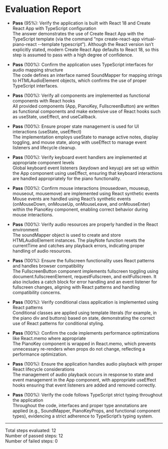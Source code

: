 # Evaluation Report

- **Pass** (95%): Verify the application is built with React 18 and Create React App with TypeScript configuration  
  The answer demonstrates the use of Create React App with the TypeScript template (via the command “npx create-react-app virtual-piano-react --template typescript”). Although the React version isn’t explicitly stated, modern Create React App defaults to React 18, so this step is assumed to pass with a high degree of confidence.

- **Pass** (100%): Confirm the application uses TypeScript interfaces for audio mapping structure  
  The code defines an interface named SoundMapper for mapping strings to HTMLAudioElement objects, which confirms the use of proper TypeScript interfaces.

- **Pass** (100%): Verify all components are implemented as functional components with React hooks  
  All provided components (App, PianoKey, FullscreenButton) are written as functional components and make extensive use of React hooks such as useState, useEffect, and useCallback.

- **Pass** (100%): Ensure proper state management is used for UI interactions (useState, useEffect)  
  The implementation employs useState to manage active notes, display toggling, and mouse state, along with useEffect to manage event listeners and lifecycle cleanup.

- **Pass** (100%): Verify keyboard event handlers are implemented at appropriate component levels  
  Global keyboard event listeners (keydown and keyup) are set up within the App component using useEffect, ensuring that keyboard interactions are handled appropriately for the piano functionality.

- **Pass** (100%): Confirm mouse interactions (mousedown, mouseup, mouseout, mousemove) are implemented using React synthetic events  
  Mouse events are handled using React’s synthetic events (onMouseDown, onMouseUp, onMouseLeave, and onMouseEnter) within the PianoKey component, enabling correct behavior during mouse interactions.

- **Pass** (100%): Verify audio resources are properly handled in the React environment  
  The soundMapper object is used to create and store HTMLAudioElement instances. The playNote function resets the currentTime and catches any playback errors, indicating proper handling of audio resources.

- **Pass** (100%): Ensure the fullscreen functionality uses React patterns and handles browser compatibility  
  The FullscreenButton component implements fullscreen toggling using document.fullscreenElement, requestFullscreen, and exitFullscreen. It also includes a catch block for error handling and an event listener for fullscreen changes, aligning with React patterns and handling compatibility concerns.

- **Pass** (100%): Verify conditional class application is implemented using React patterns  
  Conditional classes are applied using template literals (for example, in the piano div and buttons) based on state, demonstrating the correct use of React patterns for conditional styling.

- **Pass** (100%): Confirm the code implements performance optimizations like React.memo where appropriate  
  The PianoKey component is wrapped in React.memo, which prevents unnecessary re-renders when props do not change, reflecting a performance optimization.

- **Pass** (100%): Ensure the application handles audio playback with proper React lifecycle considerations  
  The management of audio playback occurs in response to state and event management in the App component, with appropriate useEffect hooks ensuring that event listeners are added and removed correctly.

- **Pass** (100%): Verify the code follows TypeScript strict typing throughout the application  
  Throughout the code, interfaces and proper type annotations are applied (e.g., SoundMapper, PianoKeyProps, and functional component types), evidencing a strict adherence to TypeScript’s typing system.

---

Total steps evaluated: 12  
Number of passed steps: 12  
Number of failed steps: 0